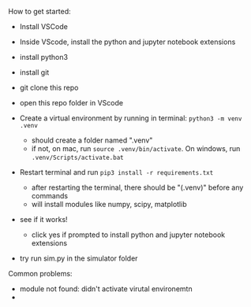 How to get started:

* Install VSCode
* Inside VScode, install the python and jupyter notebook extensions
* install python3
* install git
* git clone this repo
* open this repo folder in VScode 
* Create a virtual environment by running in terminal: `python3 -m venv .venv`
  * should create a folder named ".venv"
  * if not, on mac, run `source .venv/bin/activate`. On windows, run `.venv/Scripts/activate.bat`
* Restart terminal and run `pip3 install -r requirements.txt`
  * after restarting the terminal, there should be "(.venv)" before any commands 
  * will install modules like numpy, scipy, matplotlib
* see if it works!
  * click yes if prompted to install python and jupyter notebook extensions

* try run sim.py in the simulator folder



Common problems:
* module not found: didn't activate virutal environemtn
* 

